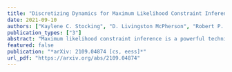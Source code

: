 ```yaml
---
title: "Discretizing Dynamics for Maximum Likelihood Constraint Inference"
date: 2021-09-10
authors: ["Kaylene C. Stocking", "D. Livingston McPherson", "Robert P. Matthew", "Claire J. Tomlin"]
publication_types: ["3"]
abstract: "Maximum likelihood constraint inference is a powerful technique for identifying unmodeled constraints that affect the behavior of a demonstrator acting under a known objective function. However, it was originally formulated only for discrete state-action spaces. Continuous dynamics are more useful for modeling many real-world systems of interest, including the movements of humans and robots. We present a method to generate a tabular state-action space that approximates continuous dynamics and can be used for constraint inference on demonstrations that obey the true system dynamics. We then demonstrate accurate constraint inference on nonlinear pendulum systems with 2- and 4-dimensional state spaces, and show that performance is robust to a range of hyperparameters. The demonstrations are not required to be fully optimal with respect to the objective, and the most likely constraints can be identified even when demonstrations cover only a small portion of the state space. For these reasons, the proposed approach may be especially useful for inferring constraints on human demonstrators, which has important applications in human-robot interaction and biomechanical medicine."
featured: false
publication: "*arXiv: 2109.04874 [cs, eess]*"
url_pdf: "https://arxiv.org/abs/2109.04874"
---
```

